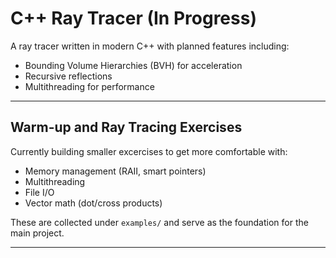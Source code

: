 # C++ Ray Tracer (In Progress)
A ray tracer written in modern C++ with planned features including:
- Bounding Volume Hierarchies (BVH) for acceleration
- Recursive reflections
- Multithreading for performance

---

## Warm-up and Ray Tracing Exercises
Currently building smaller excercises to get more comfortable with:
- Memory management (RAII, smart pointers)
- Multithreading
- File I/O
- Vector math (dot/cross products)

These are collected under `examples/` and serve as the foundation for the main project.

---
